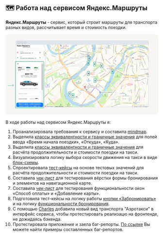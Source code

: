 ## 🗺️ Работа над сервисом Яндекс.Маршруты

<b>Яндекс.Маршруты</b> - сервис, который строит маршруты для транспорта разных видов, рассчитывает время и стоимость поездки.

![Header](https://github.com/petrova-andm/Yandex.Routes/blob/main/images/marshruty_1_1.png)

В ходе работы над сервисом Яндекс.Маршруты я: 
1. Проанализировала требования к сервису и составила [mindmap](https://miro.com/app/board/uXjVPfRQgNw=/?share_link_id=299495789437).
2. Выделила [классы эквивалентности и граничные значения](https://docs.google.com/spreadsheets/d/135Go-uVv1KqqZARaXZLhw9A5GbwQ-U6w7HCanum6ksI/edit#gid=2010888140) для полей ввода «Время начала поездки», «Откуда», «Куда».
3. Выделила [классы эквивалентности и граничные значения](https://docs.google.com/spreadsheets/d/135Go-uVv1KqqZARaXZLhw9A5GbwQ-U6w7HCanum6ksI/edit#gid=1058249276) для расчёта продолжительности и стоимости поездки на такси.
4. Визуализировала логику выбора скорости движения на такси в виде [блок-схемы](https://drive.google.com/file/d/1RAPluiG_c7YDGWQo_pdgM85_vvoA-vSy/view?usp=sharing).
5. Спроектировала [тест-кейсы](https://docs.google.com/spreadsheets/d/135Go-uVv1KqqZARaXZLhw9A5GbwQ-U6w7HCanum6ksI/edit#gid=1058266973) на основе тестовых значений для расчёта продолжительности и стоимости поездки на такси.
6. Составила [чек-лист](https://docs.google.com/spreadsheets/d/1H_wsYrU9FLc-3CmwkP-PVvjehrWP6hlB2lt_mlCsbsM/edit#gid=899462569) для тестирования вёрстки формы бронирования и элементов на навигационной карте.
7. Составила [чек-лист](https://docs.google.com/spreadsheets/d/1H_wsYrU9FLc-3CmwkP-PVvjehrWP6hlB2lt_mlCsbsM/edit#gid=1540435533) для тестирования функциональности окон «Способ оплаты» и «Добавление карты».
8. Подготовила тест-кейсы
на логику работы [кнопки «Забронировать»](https://docs.google.com/spreadsheets/d/1H_wsYrU9FLc-3CmwkP-PVvjehrWP6hlB2lt_mlCsbsM/edit#gid=1567345705) и на логику [функциональности бронирования](https://docs.google.com/spreadsheets/d/1H_wsYrU9FLc-3CmwkP-PVvjehrWP6hlB2lt_mlCsbsM/edit#gid=94813143).
9. С помощью [Charles](https://drive.google.com/drive/folders/11CF7UAe9ejkp-D9WGI1Ovi0lbT_2qE1K) добавила новый вид транспорта "Аэротакси" в интерфейс сервиса, чтобы протестировать реализацю на фронтенде, не дожидаясь бэкенда.
10. Протестировала приложение и заела баг-репорты. [По ссылке](https://github.com/petrova-andm/Yandex.Routes/tree/main/bug-reports) Вы можете найти примеры составленных баг-репортов.

